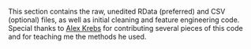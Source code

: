 This section contains the raw, unedited RData (preferred) and CSV (optional) files, as well as initial cleaning and feature engineering code. Special thanks to <a href="https://www.linkedin.com/in/alexjkrebs/">Alex Krebs</a> for contributing several pieces of this code and for teaching me the methods he used. 
